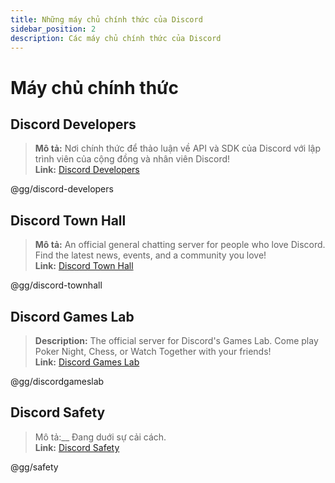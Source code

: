```yaml
---
title: Những máy chủ chính thức của Discord
sidebar_position: 2
description: Các máy chủ chính thức của Discord
---
```


# Máy chủ chính thức

## Discord Developers
> __Mô tả:__ Nơi chính thức để thảo luận về API và SDK của Discord với lập trình viên của cộng đồng và nhân viên Discord!   <br/>
__Link:__ [Discord Developers](https://discord.gg/discord-developers)

@gg/discord-developers

## Discord Town Hall 
> __Mô tả:__ An official general chatting server for people who love Discord.  Find the latest news, events, and a community you love!   <br/>
__Link:__ [Discord Town Hall](https://discord.gg/discord-townhall)

@gg/discord-townhall

## Discord Games Lab 
> __Description:__ The official server for Discord's Games Lab. Come play Poker Night, Chess, or Watch Together with your friends!   <br/>
__Link:__ [Discord Games Lab](https://discord.gg/discordgameslab)

@gg/discordgameslab

## Discord Safety
> Mô tả:__ Đang duới sự cải cách.  <br/>
__Link:__ [Discord Safety](https://discord.gg/safety)

@gg/safety
